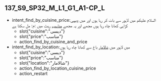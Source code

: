 ## 137_S9_SP32_M_L1_G1_A1-CP_L
* intent_find_by_cuisine_price:السلام علیکم میں لاہور سے بات کر رہا ہوں اور میں [دیسی](cuisine) کڑاہی کھانا چاہ رہا ہوں مجھے اور یہ مجھے [مناسب](price) ریٹ میں :م: مل سکتا ہے
	- slot{"cuisine":"دیسی"}
	- slot{"price":"مناسب"}
	- action_find_by_cuisine_and_price
* intent_find_by_location:میں لاہور میں [شالامار](location) باغ سے کھانا چاہ رہا ہوں
	- slot{"cuisine":"دیسی"}
	- slot{"price":"مناسب"}
	- slot{"location":"شالامار"}
	- action_find_by_location_cuisine_price
	- action_restart